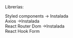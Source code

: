 Librerías:

Styled components -> Instalada<br>
Axios ->Instalada<br>
React Router Dom ->Instalada<br>
React Hook Form
